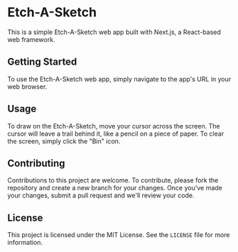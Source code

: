 # Etch-A-Sketch

This is a simple Etch-A-Sketch web app built with Next.js, a React-based web framework.

## Getting Started

To use the Etch-A-Sketch web app, simply navigate to the app's URL in your web browser.

## Usage

To draw on the Etch-A-Sketch, move your cursor across the screen. The cursor will leave a trail behind it, like a pencil on a piece of paper. To clear the screen, simply click the "Bin" icon.

## Contributing

Contributions to this project are welcome. To contribute, please fork the repository and create a new branch for your changes. Once you've made your changes, submit a pull request and we'll review your code.

## License

This project is licensed under the MIT License. See the `LICENSE` file for more information.
